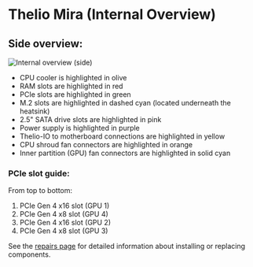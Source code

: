 # Thelio Mira (Internal Overview)

## Side overview:

![Internal overview (side)](./img/internal-overview.jpg)

- CPU cooler is highlighted in olive
- RAM slots are highlighted in red
- PCIe slots are highlighted in green
- M.2 slots are highlighted in dashed cyan (located underneath the heatsink)
- 2.5" SATA drive slots are highlighted in pink
- Power supply is highlighted in purple
- Thelio-IO to motherboard connections are highlighted in yellow
- CPU shroud fan connectors are highlighted in orange
- Inner partition (GPU) fan connectors are highlighted in solid cyan

### PCIe slot guide:

From top to bottom:

1. PCIe Gen 4 x16 slot (GPU 1)
2. PCIe Gen 4 x8 slot (GPU 4)
3. PCIe Gen 4 x16 slot (GPU 2)
4. PCIe Gen 4 x8 slot (GPU 3)

See the [repairs page](./repairs.md) for detailed information about installing or replacing components.
